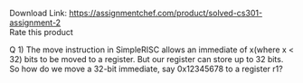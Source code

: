 Download Link: https://assignmentchef.com/product/solved-cs301-assignment-2
<br>
<span class="kksr-muted">Rate this product</span>

Q 1)  The move instruction in SimpleRISC allows an immediate of ​x​ (where ​x​ &lt; 32) bits to be moved to a register. But our register can store up to 32 bits. So how do we move a 32-bit immediate, say 0x12345678 to a register r1?